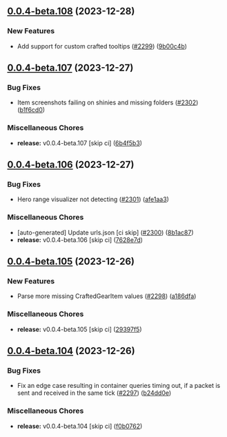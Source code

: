 ## [0.0.4-beta.108](https://github.com/Wynntils/Artemis/compare/v0.0.4-beta.107...v0.0.4-beta.108) (2023-12-28)


### New Features

* Add support for custom crafted tooltips ([#2299](https://github.com/Wynntils/Artemis/issues/2299)) ([9b00c4b](https://github.com/Wynntils/Artemis/commit/9b00c4bb1a75b5a3a94ab3cd372b73073cd71f3a))

## [0.0.4-beta.107](https://github.com/Wynntils/Artemis/compare/v0.0.4-beta.106...v0.0.4-beta.107) (2023-12-27)


### Bug Fixes

* Item screenshots failing on shinies and missing folders ([#2302](https://github.com/Wynntils/Artemis/issues/2302)) ([b1f6cd0](https://github.com/Wynntils/Artemis/commit/b1f6cd004d89980f31e75a9d81dbbc662993bd45))


### Miscellaneous Chores

* **release:** v0.0.4-beta.107 [skip ci] ([6b4f5b3](https://github.com/Wynntils/Artemis/commit/6b4f5b31d7891e6cbfbfc556cbde367d68d92e88))

## [0.0.4-beta.106](https://github.com/Wynntils/Artemis/compare/v0.0.4-beta.105...v0.0.4-beta.106) (2023-12-27)


### Bug Fixes

* Hero range visualizer not detecting ([#2301](https://github.com/Wynntils/Artemis/issues/2301)) ([afe1aa3](https://github.com/Wynntils/Artemis/commit/afe1aa33ae647da15abe0565102437603ce1f6fc))


### Miscellaneous Chores

* [auto-generated] Update urls.json [ci skip] ([#2300](https://github.com/Wynntils/Artemis/issues/2300)) ([8b1ac87](https://github.com/Wynntils/Artemis/commit/8b1ac87d6f217e1acd3a7ec2d14d55dba5b64011))
* **release:** v0.0.4-beta.106 [skip ci] ([7628e7d](https://github.com/Wynntils/Artemis/commit/7628e7d294c0f185c00471d9e1458610d7fd11e0))

## [0.0.4-beta.105](https://github.com/Wynntils/Artemis/compare/v0.0.4-beta.104...v0.0.4-beta.105) (2023-12-26)


### New Features

* Parse more missing CraftedGearItem values ([#2298](https://github.com/Wynntils/Artemis/issues/2298)) ([a186dfa](https://github.com/Wynntils/Artemis/commit/a186dfaa3378bd33901b0285c40924cc054f4dfc))


### Miscellaneous Chores

* **release:** v0.0.4-beta.105 [skip ci] ([29397f5](https://github.com/Wynntils/Artemis/commit/29397f5d3cf957e06d9fe0655ce54ce153d8d44f))

## [0.0.4-beta.104](https://github.com/Wynntils/Artemis/compare/v0.0.4-beta.103...v0.0.4-beta.104) (2023-12-26)


### Bug Fixes

* Fix an edge case resulting in container queries timing out, if a packet is sent and received in the same tick ([#2297](https://github.com/Wynntils/Artemis/issues/2297)) ([b24dd0e](https://github.com/Wynntils/Artemis/commit/b24dd0e580edf5cf773b4e72c94c3822066519a3))


### Miscellaneous Chores

* **release:** v0.0.4-beta.104 [skip ci] ([f0b0762](https://github.com/Wynntils/Artemis/commit/f0b076286f626c111e3f60a0c2d6f7e1fa974794))

